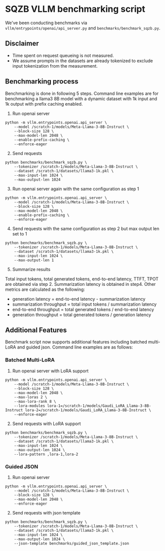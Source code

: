 # SQZB VLLM benchmarking script

We've been conducting benchmarks via `vllm/entrypoints/openai/api_server.py` and `benchmarks/benchmark_sqzb.py`.

## Disclaimer
* Time spent on request queueing is not measured.
* We assume prompts in the datasets are already tokenized to exclude input tokenization from the measurement. 

## Benchmarking process
Benchmarking is done in following 5 steps. Command line examples are for benchmarking a llama3 8B model with a dynamic dataset with 1k input and 1k output with prefix caching enabled.

1. Run openai server
```
python -m vllm.entrypoints.openai.api_server \
    --model /scratch-1/models/Meta-Llama-3-8B-Instruct \
    --block-size 128 \
    --max-model-len 2048 \
    --enable-prefix-caching \
    --enforce-eager
```

2. Send requests
```
python benchmarks/benchmark_sqzb.py \
    --tokenizer /scratch-1/models/Meta-Llama-3-8B-Instruct \
    --dataset /scratch-1/datasets/llama3-1k.pkl \
    --max-input-len 1024 \
    --max-output-len 1024
```

3. Run openai server again with the same configuration as step 1
```
python -m vllm.entrypoints.openai.api_server \
    --model /scratch-1/models/Meta-Llama-3-8B-Instruct \
    --block-size 128 \
    --max-model-len 2048 \
    --enable-prefix-caching \
    --enforce-eager
```

4. Send requests with the same configuration as step 2 but max output len set to 1
```
python benchmarks/benchmark_sqzb.py \
    --tokenizer /scratch-1/models/Meta-Llama-3-8B-Instruct \
    --dataset /scratch-1/datasets/llama3-1k.pkl \
    --max-input-len 1024 \
    --max-output-len 1
```

5. Summarize results

Total input tokens, total generated tokens, end-to-end latency, TTFT, TPOT are obtained via step 2. Summarization latency is obtained in step4. Other metrics are calculated as the following:
* generation latency = end-to-end latency - summarization latency
* summarization throughput = total input tokens / summarization latency
* end-to-end throughput = total generated tokens / end-to-end latency
* generation throughput = total generated tokens / generation latency


## Additional Features
Benchmark script now supports additional features including batched multi-LoRA and guided json. Command line examples are as follows:

### Batched Multi-LoRA
1. Run openai server with LoRA support
```
python -m vllm.entrypoints.openai.api_server \
    --model /scratch-1/models/Meta-Llama-3-8B-Instruct \
    --block-size 128 \
    --max-model-len 2048 \
    --max-loras 2 \
    --max-lora-rank 8 \
    --lora-modules lora-1=/scratch-1/models/Gaudi_LoRA_Llama-3-8B-Instruct lora-2=/scratch-1/models/Gaudi_LoRA_Llama-3-8B-Instruct \
    --enforce-eager
```

2. Send requests with LoRA support
```
python benchmarks/benchmark_sqzb.py \
    --tokenizer /scratch-1/models/Meta-Llama-3-8B-Instruct \
    --dataset /scratch-1/datasets/llama3-1k.pkl \
    --max-input-len 1024 \
    --max-output-len 1024 \
    --lora-pattern ,lora-1,lora-2
```

### Guided JSON
1. Run openai server
```
python -m vllm.entrypoints.openai.api_server \
    --model /scratch-1/models/Meta-Llama-3-8B-Instruct \
    --block-size 128 \
    --max-model-len 2048 \
    --enforce-eager
```

2. Send requests with json template
```
python benchmarks/benchmark_sqzb.py \
    --tokenizer /scratch-1/models/Meta-Llama-3-8B-Instruct \
    --dataset /scratch-1/datasets/llama3-1k.pkl \
    --max-input-len 1024 \
    --max-output-len 1024 \
    --json-template benchmarks/guided_json_template.json
```
